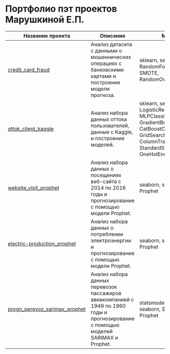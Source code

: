 # Портфолио пэт проектов Марушкиной Е.П.
| Название проекта | Описание | Методы |
| --- | --- | --- |
| [credit_card_fraud](https://github.com/ElenaMaru/pet-projects/tree/main/credit_card_fraud) | Анализ датасета с данными о мошеннических операциях с банковскими картами и построение модели прогноза. | sklearn, seaborn, RandomForestClassifier, SMOTE, RandomOverSampler|
| [ottok_client_kaggle](https://github.com/ElenaMaru/pet-projects/tree/main/ottok_client_kaggle) | Анализ набора данных оттока пользователей, данные с Kaggle, и построение моделей. | sklearn, seaborn, LogisticRegressionCV, MLPClassifier, GradientBoostingClassifier, CatBoostClassifier, GridSearchCV, ColumnTransformer, StandardScaler, OneHotEncoder,  Pipeline|
| [website_visit_prophet](https://github.com/ElenaMaru/pet-projects/tree/main/website_visit_prophet) | Анализ набора данных о посещениях веб-сайта с 2014 по 2016 годы и прогнозирование с помощью модели Prophet. |seaborn, statsmodels, Prophet |
| [electric-production_prophet](https://github.com/ElenaMaru/pet-projects/tree/main/electric-production_prophet) | Анализ набора данных о потреблении электроэнергии и прогнозирование с помощью модели Prophet. |seaborn, statsmodels, Prophet |
| [progn_perevoz_sarimax_prophet](https://github.com/ElenaMaru/pet-projects/tree/main/progn_perevoz_sarimax_prophet) | Анализ набора данных перевозок пассажиров авиакомпанией с 1949 по 1960 годы и прогнозирование с помощью моделей SARIMAX и Prophet. |statsmodels, sklearn, seaborn, SARIMAX, Prophet |
